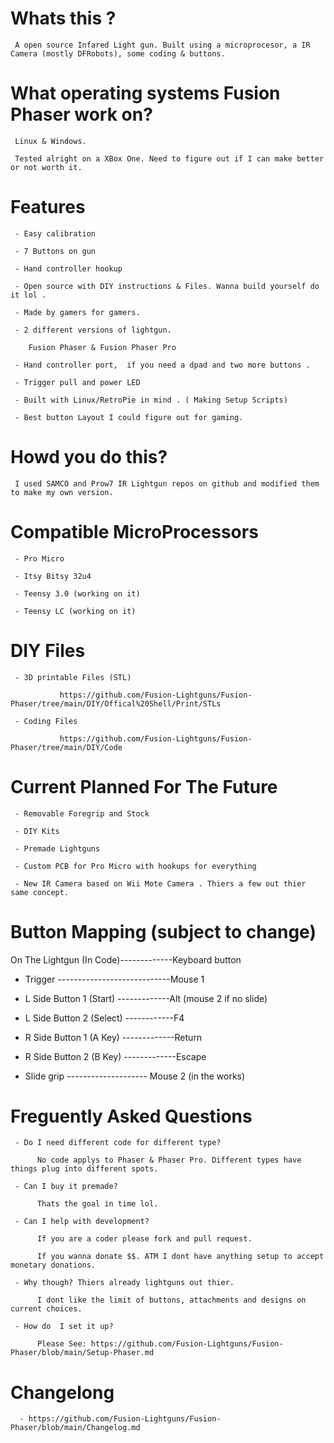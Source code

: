 # Whats this ? 

     A open source Infared Light gun. Built using a microprocesor, a IR Camera (mostly DFRobots), some coding & buttons.
     
# What operating systems Fusion Phaser work on?

     Linux & Windows. 
     
     Tested alright on a XBox One. Need to figure out if I can make better or not worth it.
     
     
# Features

     - Easy calibration 
     
     - 7 Buttons on gun
     
     - Hand controller hookup
     
     - Open source with DIY instructions & Files. Wanna build yourself do it lol .
     
     - Made by gamers for gamers.

     - 2 different versions of lightgun.
     
        Fusion Phaser & Fusion Phaser Pro
     
     - Hand controller port,  if you need a dpad and two more buttons .
 
     - Trigger pull and power LED
     
     - Built with Linux/RetroPie in mind . ( Making Setup Scripts)
     
     - Best button Layout I could figure out for gaming.

# Howd you do this? 

     I used SAMCO and Prow7 IR Lightgun repos on github and modified them to make my own version.
     
# Compatible MicroProcessors

     - Pro Micro
     
     - Itsy Bitsy 32u4
     
     - Teensy 3.0 (working on it)
     
     - Teensy LC (working on it)
     
     
# DIY Files

     - 3D printable Files (STL)
               
               https://github.com/Fusion-Lightguns/Fusion-Phaser/tree/main/DIY/Offical%20Shell/Print/STLs
     
     - Coding Files
     
               https://github.com/Fusion-Lightguns/Fusion-Phaser/tree/main/DIY/Code

# Current Planned For The Future

     - Removable Foregrip and Stock
     
     - DIY Kits
     
     - Premade Lightguns
     
     - Custom PCB for Pro Micro with hookups for everything
     
     - New IR Camera based on Wii Mote Camera . Thiers a few out thier same concept.

     
# Button Mapping (subject to change)
 On The Lightgun (In Code)-------------Keyboard button
 
 - Trigger ----------------------------Mouse 1
 
 - L Side Button 1 (Start) -------------Alt (mouse 2 if no slide)
 
 - L Side Button 2 (Select) ------------F4
 
 - R Side Button 1 (A Key) -------------Return
 
 - R Side Button 2 (B Key) -------------Escape
      
 - Slide grip -------------------- Mouse 2 (in the works)

# Freguently Asked Questions

     - Do I need different code for different type?
        
          No code applys to Phaser & Phaser Pro. Different types have things plug into different spots.
          
     - Can I buy it premade?
     
          Thats the goal in time lol.
          
     - Can I help with development?
     
          If you are a coder please fork and pull request. 
          
          If you wanna donate $$. ATM I dont have anything setup to accept monetary donations.
          
     - Why though? Thiers already lightguns out thier.
     
          I dont like the limit of buttons, attachments and designs on current choices.
          
     - How do  I set it up?
     
          Please See: https://github.com/Fusion-Lightguns/Fusion-Phaser/blob/main/Setup-Phaser.md
          
          
# Changelong
      
      - https://github.com/Fusion-Lightguns/Fusion-Phaser/blob/main/Changelog.md
    
          
          
                 
